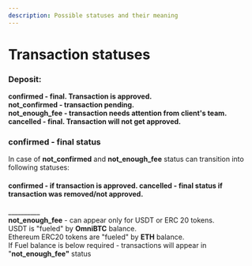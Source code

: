 ```yaml
---
description: Possible statuses and their meaning
---
```


# Transaction statuses

### **Deposit**:

**confirmed - final. Transaction is approved.  
not\_confirmed - transaction pending.  
not\_enough\_fee - transaction needs attention from client's team.  
cancelled - final. Transaction will not get approved.**

### **confirmed** - **final status**

In case of **not\_confirmed** and **not\_enough\_fee** status can transition into following statuses:

#### **confirmed** - if transaction is approved. **cancelled** - final status if transaction was removed/not approved.

\_\_\_\_\_\_\_\_\_\_  
**not\_enough\_fee** - can appear only for USDT or ERC 20 tokens.  
USDT is "fueled" by **OmniBTC** balance.  
Ethereum ERC20 tokens are "fueled" by **ETH** balance.  
If Fuel balance is below required - transactions will appear in "**not\_enough\_fee"** status  




